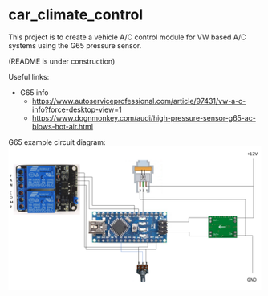 # car_climate_control

This project is to create a vehicle A/C control module for VW based A/C systems using the G65 pressure sensor.

(README is under construction)

Useful links:
- G65 info
  - https://www.autoserviceprofessional.com/article/97431/vw-a-c-info?force-desktop-view=1
  - https://www.dognmonkey.com/audi/high-pressure-sensor-g65-ac-blows-hot-air.html
  
G65 example circuit diagram:
![G65 example circuit diagram](images/g65_circuit_diagram.PNG)
